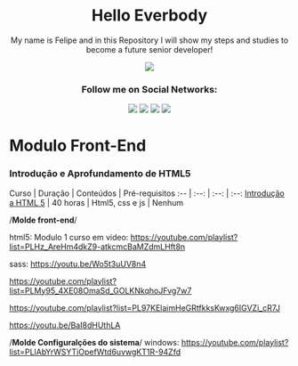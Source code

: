 <!--Start Title-->
<h1 align="center">Hello Everbody</h1>
<p align="center">My name is Felipe and in this Repository I will show my steps and studies to become a future senior developer!</p>
<!--End Title-->

<!--Start Image-->
<p align="center">
    <img src="https://www.ofuxico.com.br/img/galeria/2016/02/299353.jpg"/>
</p>
<!--End Image-->

<!--Start Social Section-->
<h3 align="center">Follow me on Social Networks:</h3> 
<div align="center"> 
  <a href="https://www.youtube.com/channel/UCaEfgUzXHpFXORka1tXLrpw" target="_blank"><img src="https://img.shields.io/badge/YouTube-FF0000?style=for-the-badge&logo=youtube&logoColor=white" target="_blank"></a>
  <a href="https://www.instagram.com/filipemarquesdos/" target="_blank"><img src="https://img.shields.io/badge/-Instagram-%23E4405F?style=for-the-badge&logo=instagram&logoColor=white" target="_blank"></a>
  <a href = "mailto:filipemarx25@gmail.com"><img src="https://img.shields.io/badge/-Gmail-%23333?style=for-the-badge&logo=gmail&logoColor=white" target="_blank"></a>
  <a href="">
  <img src="https://img.shields.io/badge/LinkedIn-0077B5?style=for-the-badge&logo=linkedin&logoColor=white"/>
  </a>
</div>
<!--End Social Section-->

# **Modulo Front-End** #


### Introdução e Aprofundamento de HTML5

Curso | Duração | Conteúdos | Pré-requisitos :-- | :--: | :--: | :--: 
[Introdução a HTML 5](http:youtube.com) | 40 horas | Html5, css e js | Nenhum



/**Molde front-end**/

html5:
Modulo 1 curso em video:
https://youtube.com/playlist?list=PLHz_AreHm4dkZ9-atkcmcBaMZdmLHft8n

sass:
https://youtu.be/Wo5t3uUV8n4

https://youtube.com/playlist?list=PLMy95_4XE08OmaSd_GOLKNkqhoJFvg7w7

https://youtube.com/playlist?list=PL97KElaimHeGRtfkksKwxg6IGVZi_cR7J

https://youtu.be/BaI8dHUthLA

/**Molde Configuralções do sistema**/
windows:
https://youtube.com/playlist?list=PLlAbYrWSYTiOpefWtd6uvwgKT1R-94Zfd